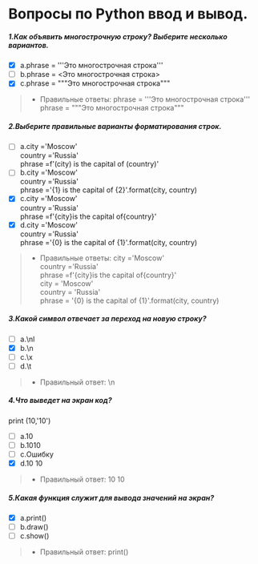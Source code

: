 # Вопросы по Python ввод и вывод.
##### 1.Как объявить многострочную строку? Выберите несколько вариантов.
- [X] a.phrase = '''Это многострочная строка'''
- [ ] b.phrase = <Это многострочная строка>
- [X] c.phrase = """Это многострочная строка"""

>- Правильные ответы:
phrase = '''Это многострочная строка'''<br>
phrase = """Это многострочная строка"""

##### 2.Выберите правильные варианты форматирования строк.
- [ ] a.city ='Moscow'<br>
country ='Russia'<br>
phrase =f'(city) is the capital of (country)'<br>
- [ ] b.city ='Moscow'<br>
country ='Russia'<br>
phrase ='{1} is the capital of {2}'.format(city, country)<br>
- [X] c.city ='Moscow'<br>
country ='Russia'<br>
phrase =f'{city}is the capital of{country}'<br>
- [X] d.city ='Moscow'<br>
country ='Russia'<br>
phrase ='{0} is the capital of {1}'.format(city, country)<br>

>- Правильные ответы: 
city ='Moscow'<br>
country ='Russia'<br>
phrase =f'{city}is the capital of{country}'<br>
city = 'Moscow'<br>
country = 'Russia'<br>
phrase = '{0} is the capital of {1}'.format(city, country)

##### 3.Какой символ отвечает за переход на новую строку?
- [ ] a.\nl
- [X] b.\n 
- [ ] c.\x
- [ ] d.\t

>- Правильный ответ: \n

##### 4.Что выведет на экран код?
print
(10,'10')
- [ ] a.10
- [ ] b.1010
- [ ] c.Ошибку
- [X] d.10 10

>- Правильный ответ: 10 10

##### 5.Какая функция служит для вывода значений на экран?
- [X] a.print() 
- [ ] b.draw()
- [ ] c.show()

>- Правильный ответ: print()
